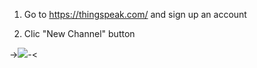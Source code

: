
1. Go to https://thingspeak.com/ and sign up an account

2. Clic "New Channel" button

->![](https://github.com/Raydivine/IoT-of-Modern-Agriculture/blob/master/Doc/Image/thingSpeak/ThingSpeak.PNG)-<
   
